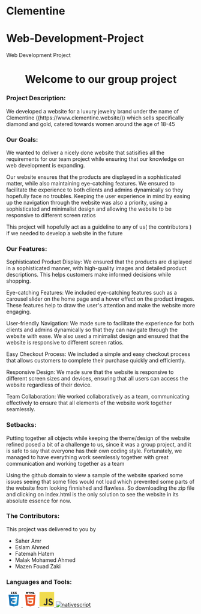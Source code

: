 # Clementine

# Web-Development-Project
Web Development Project

<h1 align="center">Welcome to our group project</h1>
<h3 align="left">Project Description:</h3>
<p>We developed a website for a luxury jewelry brand under the name of Clementine ((https://www.clementine.website/)) 
which sells specifically diamond and gold, catered towards women around the age of 18-45</p>

<h3 align="left">Our Goals:</h3>
<p> We wanted to deliver a nicely done website that satisifies all the requirements for our team project while ensuring that our knowledge on web development is expanding. </p>
<p>Our website ensures that the products are displayed in a sophisticated matter, while also maintaining eye-catching features. We ensured to facilitate the experience to both clients and admins dynamically so 
they hopefully face no troubles. Keeping the user experience in mind by easing up the navigation through the website was also a priority, using a sophisticated and minimalist design and allowing the website to be responsive to different screen ratios</p>
<p>This project will hopefully act as a guideline to any of us( the contributors ) if we needed to develop a website in the future</p>

<h3 align="left">Our Features:</h3>
Sophisticated Product Display: We ensured that the products are displayed in a sophisticated manner, with high-quality images and detailed product descriptions. This helps customers make informed decisions while shopping.

<p> Eye-catching Features: We included eye-catching features such as a carousel slider on the home page and a hover effect on the product images. These features help to draw the user's attention and make the website more engaging. </p>

<p> User-friendly Navigation: We made sure to facilitate the experience for both clients and admins dynamically so that they can navigate through the website with ease. We also used a minimalist design and ensured that the website is responsive to different screen ratios. </p>

<p> Easy Checkout Process: We included a simple and easy checkout process that allows customers to complete their purchase quickly and efficiently. </p>

<p> Responsive Design: We made sure that the website is responsive to different screen sizes and devices, ensuring that all users can access the website regardless of their device. </p>

<p> Team Collaboration: We worked collaboratively as a team, communicating effectively to ensure that all elements of the website work together seamlessly. </p>

<h3 align="left">Setbacks: </h3>
<p>Putting together all objects while keeping the theme/design of the website refined posed a bit of a challenge to us, since it was a group project, and it is safe to say that everyone has their own coding style. Fortunately, we managed to have everything work seemlessly together with great communication and working together as a team</p>
<p>Using the github domain to view a sample of the website sparked some issues seeing that some files would not load which prevented some parts of the website from looking finnished and flawless. So downloading the zip file and clicking on index.html is the only solution to see the website in its absolute essence for now.
</p>

<h3 align="left">The Contributors:</h3>
<p> This project was delivered to you by
<ul>
  <li> Saher Amr</li>
  <li>Eslam Ahmed</li>
  <li> Fatemah Hatem </li>
  <li>Malak Mohamed Ahmed</li> 
  <li>Mazen Fouad Zaki </li>
</ul>
</p>


<h3 align="left">Languages and Tools:</h3>
<p align="left"> <a href="https://www.w3schools.com/css/" target="_blank" rel="noreferrer"> <img src="https://raw.githubusercontent.com/devicons/devicon/master/icons/css3/css3-original-wordmark.svg" alt="css3" width="40" height="40"/> </a> <a href="https://www.w3.org/html/" target="_blank" rel="noreferrer"> <img src="https://raw.githubusercontent.com/devicons/devicon/master/icons/html5/html5-original-wordmark.svg" alt="html5" width="40" height="40"/> </a> <a href="https://developer.mozilla.org/en-US/docs/Web/JavaScript" target="_blank" rel="noreferrer"> <img src="https://raw.githubusercontent.com/devicons/devicon/master/icons/javascript/javascript-original.svg" alt="javascript" width="40" height="40"/> </a> <a href="https://nativescript.org/" target="_blank" rel="noreferrer"> <img src="https://raw.githubusercontent.com/detain/svg-logos/780f25886640cef088af994181646db2f6b1a3f8/svg/nativescript.svg" alt="nativescript" width="40" height="40"/> </a> </p>
